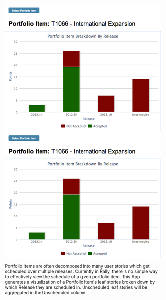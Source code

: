 ![alt text](https://github.com/RallyMike/PortfolioItemSummarizedByRelease/blob/master/portfolio_item_breakdown_by_release.png "Portfolio Item Breakdown by Release")
![Bilby Stampede](https://github.com/RallyMike/PortfolioItemSummarizedByRelease/blob/master/portfolio_item_breakdown_by_release.png)

Portfolio Items are often decomposed into many user stories which get scheduled over multiple releases.  Currently
in Rally, there is no simple way to effectively view the schedule of a given portfolio item.  This App generates a
visualization of a Portfolio Item's leaf stories broken down by which Release they are scheduled in.  Unscheduled
leaf stories will be aggregated in the Unscheduled column.
